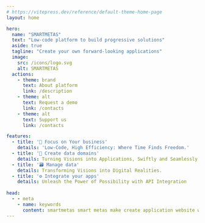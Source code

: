 ```yaml
---
# https://vitepress.dev/reference/default-theme-home-page
layout: home

hero:
  name: "SMARTMETAS"
  text: "Low-code platform to build progressive solutions"
  aside: true
  tagline: "Create your own forward-looking applications"
  image:
    src: /icons/logo.svg
    alt: SMARTMETAS
  actions:
    - theme: brand
      text: About platform
      link: /description
    - theme: alt
      text: Request a demo
      link: /contacts      
    - theme: alt
      text: Support us
      link: /contacts

features:
  - title: '🎯 Focus on Your business'
    details: 'Low-Code, High Efficiency: Where Time Finds Freedom.'
  - title: '🚀 Create data domains'
    details: Turning Visions into Applications, Swiftly and Seamlessly.
  - title: '🗃️ Manage data'
    details: Transforming Visions into Digital Realities.
  - title: '⚙️ Integrate your apps'
    details: Unleash the Power of Possibility with API Integration
    
head:
  - - meta
    - name: keywords
      content: smartmetas smart metas make create application website web site low code low-code meta programming rest api nocode no code service
---
```


